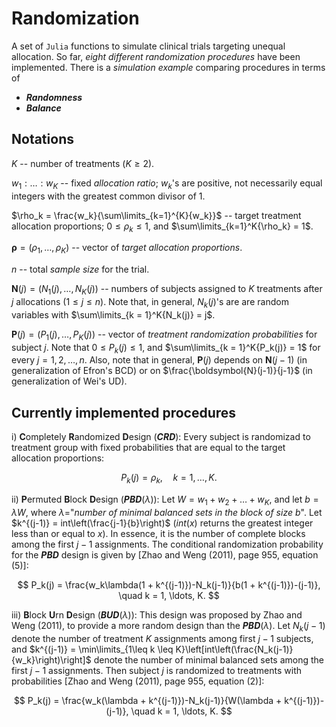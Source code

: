 # Randomization

A set of `Julia` functions to simulate clinical trials targeting unequal allocation. 
So far, _eight different randomization procedures_ have been implemented.
There is a _simulation example_ comparing procedures in terms of

- _**Randomness**_
- _**Balance**_


## Notations

$K$ -- number of treatments ($K \geq 2$).

$w_1:\ldots:w_K$ -- fixed _allocation ratio_; $w_k$'s are positive, not necessarily equal integers with the greatest common divisor of 1.

$\rho_k = \frac{w_k}{\sum\limits_{k=1}^{K}{w_k}}$ -- target treatment allocation proportions; $0 \leq \rho_k \leq 1$, and $\sum\limits_{k=1}^K{\rho_k} = 1$.

$\boldsymbol{\rho} = \left(\rho_1, \ldots, \rho_K\right)$ -- vector of _target allocation proportions_.

$n$ -- total _sample size_ for the trial.

$\boldsymbol{N}(j) = \left(N_1(j), \ldots, N_K(j)\right)$ -- numbers of subjects assigned to $K$ treatments after $j$ allocations ($1 \leq j \leq n$). Note that, in general, $N_k(j)$'s are are random variables with $\sum\limits_{k = 1}^K{N_k(j)} = j$.

$\boldsymbol{P}(j) = \left(P_1(j), \ldots, P_K(j)\right)$ -- vector of _treatment randomization probabilities_ for subject $j$. Note that $0 \leq P_k(j) \leq 1$, and $\sum\limits_{k = 1}^K{P_k(j)} = 1$ for every $j = 1, 2, \ldots, n$. Also, note that in general, $\boldsymbol{P}(j)$ depends on $\boldsymbol{N}(j-1)$ (in generalization of Efron's BCD) or on $\frac{\boldsymbol{N}(j-1)}{j-1}$ (in generalization of Wei's UD).

## Currently implemented procedures

i) **C**ompletely **R**andomized **D**esign (_**CRD**_): Every subject is randomizad to treatment group with fixed probabilities that are equal to the target allocation proportions:

$$
P_k(j) = \rho_k, \quad k= 1, \ldots, K.
$$

ii) **P**ermuted **B**lock **D**esign (_**PBD**_($\lambda$)): Let $W = w_1 + w_2 + \ldots + w_K$, and let $b = \lambda W$, where $\lambda$="_number of minimal balanced sets in the block of size_ $b$". Let $k^{(j-1)} = int\left(\frac{j-1}{b}\right)$ ($int(x)$ returns the greatest integer less than or equal to $x$). In essence, it is the number of complete blocks among the first $j−1$ assignments. The conditional randomization probability for the _**PBD**_ design is given by [Zhao and Weng (2011), page 955, equation (5)]:

$$
P_k(j) = \frac{w_k\lambda(1 + k^{(j-1)})-N_k(j-1)}{b(1 + k^{(j-1)})-(j-1)}, \quad k = 1, \ldots, K.
$$

iii) **B**lock **U**rn **D**esign (_**BUD**_($\lambda$)): This design was proposed by Zhao and Weng (2011), to provide a more random design than the 
_**PBD**_($\lambda$). Let $N_k(j-1)$ denote the number of treatment $K$ assignments among first $j−1$ subjects, and $k^{(j-1)} = \min\limits_{1\leq k \leq K}\left[int\left(\frac{N_k(j-1)}{w_k}\right)\right]$ denote the number of minimal balanced sets among the first $j−1$ assignments. Then subject $j$ is randomized to treatments with probabilities [Zhao and Weng (2011), page 955, equation (2)]:

$$
P_k(j) = \frac{w_k(\lambda + k^{(j-1)})-N_k(j-1)}{W(\lambda + k^{(j-1)})-(j-1)}, \quad k = 1, \ldots, K.
$$
